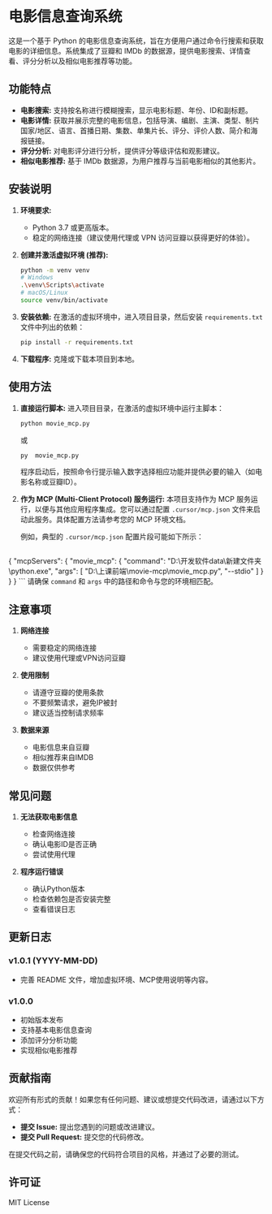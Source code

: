 # 电影信息查询系统

这是一个基于 Python 的电影信息查询系统，旨在方便用户通过命令行搜索和获取电影的详细信息。系统集成了豆瓣和 IMDb 的数据源，提供电影搜索、详情查看、评分分析以及相似电影推荐等功能。

## 功能特点

- **电影搜索:** 支持按名称进行模糊搜索，显示电影标题、年份、ID和副标题。
- **电影详情:** 获取并展示完整的电影信息，包括导演、编剧、主演、类型、制片国家/地区、语言、首播日期、集数、单集片长、评分、评价人数、简介和海报链接。
- **评分分析:** 对电影评分进行分析，提供评分等级评估和观影建议。
- **相似电影推荐:** 基于 IMDb 数据源，为用户推荐与当前电影相似的其他影片。

## 安装说明

1.  **环境要求:**
    -   Python 3.7 或更高版本。
    -   稳定的网络连接（建议使用代理或 VPN 访问豆瓣以获得更好的体验）。

2.  **创建并激活虚拟环境 (推荐):**
    ```bash
    python -m venv venv
    # Windows
    .\venv\Scripts\activate
    # macOS/Linux
    source venv/bin/activate
    ```

3.  **安装依赖:**
    在激活的虚拟环境中，进入项目目录，然后安装 `requirements.txt` 文件中列出的依赖：
    ```bash
    pip install -r requirements.txt
    ```

4.  **下载程序:**
    克隆或下载本项目到本地。

## 使用方法

1.  **直接运行脚本:**
    进入项目目录，在激活的虚拟环境中运行主脚本：
    ```bash
    python movie_mcp.py
    ```
    或
    ```bash
    py  movie_mcp.py
    ```
    程序启动后，按照命令行提示输入数字选择相应功能并提供必要的输入（如电影名称或豆瓣ID）。

2.  **作为 MCP (Multi-Client Protocol) 服务运行:**
    本项目支持作为 MCP 服务运行，以便与其他应用程序集成。您可以通过配置 `.cursor/mcp.json` 文件来启动此服务。具体配置方法请参考您的 MCP 环境文档。

    例如，典型的 `.cursor/mcp.json` 配置片段可能如下所示：
    ```json
   {
   "mcpServers": {
      "movie_mcp": {
         "command": "D:\\开发软件data\\新建文件夹\\python.exe",
         "args": [
         "D:\\上课前端\\movie-mcp\\movie_mcp.py",
         "--stdio"
         ]
      }
   }
   }
    ```
    请确保 `command` 和 `args` 中的路径和命令与您的环境相匹配。

## 注意事项

1. **网络连接**
   - 需要稳定的网络连接
   - 建议使用代理或VPN访问豆瓣

2. **使用限制**
   - 请遵守豆瓣的使用条款
   - 不要频繁请求，避免IP被封
   - 建议适当控制请求频率

3. **数据来源**
   - 电影信息来自豆瓣
   - 相似推荐来自IMDB
   - 数据仅供参考

## 常见问题

1. **无法获取电影信息**
   - 检查网络连接
   - 确认电影ID是否正确
   - 尝试使用代理

2. **程序运行错误**
   - 确认Python版本
   - 检查依赖包是否安装完整
   - 查看错误日志

## 更新日志

### v1.0.1 (YYYY-MM-DD)
- 完善 README 文件，增加虚拟环境、MCP使用说明等内容。

### v1.0.0
- 初始版本发布
- 支持基本电影信息查询
- 添加评分分析功能
- 实现相似电影推荐

## 贡献指南

欢迎所有形式的贡献！如果您有任何问题、建议或想提交代码改进，请通过以下方式：

- **提交 Issue:** 提出您遇到的问题或改进建议。
- **提交 Pull Request:** 提交您的代码修改。

在提交代码之前，请确保您的代码符合项目的风格，并通过了必要的测试。

## 许可证

MIT License 
